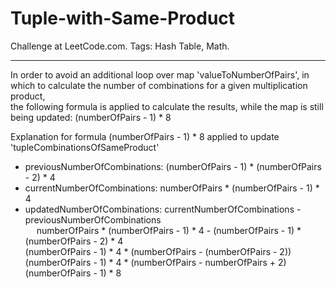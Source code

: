 # Tuple-with-Same-Product
Challenge at LeetCode.com. Tags: Hash Table, Math.

--------------------------------------------------------------------------------------------------------------------------------------------------------------------------------
In order to avoid an additional loop over map 'valueToNumberOfPairs', in which to calculate the number of combinations for a given multiplication product,<br/>
the following formula is applied to calculate the results, while the map is still being updated:  (numberOfPairs - 1) * 8
 
Explanation for formula (numberOfPairs - 1) * 8 applied to update 'tupleCombinationsOfSameProduct'  

- previousNumberOfCombinations:   (numberOfPairs - 1) * (numberOfPairs - 2) * 4<br/>
- currentNumberOfCombinations:    numberOfPairs * (numberOfPairs - 1) * 4<br/>
- updatedNumberOfCombinations:    currentNumberOfCombinations - previousNumberOfCombinations<br/>
&emsp; numberOfPairs * (numberOfPairs - 1) * 4 - (numberOfPairs - 1) * (numberOfPairs - 2) * 4<br/>
                                (numberOfPairs - 1) * 4 * (numberOfPairs - (numberOfPairs - 2))<br/>
                                (numberOfPairs - 1) * 4 * (numberOfPairs - numberOfPairs + 2)<br/>
                                (numberOfPairs - 1) * 8<br/> 
